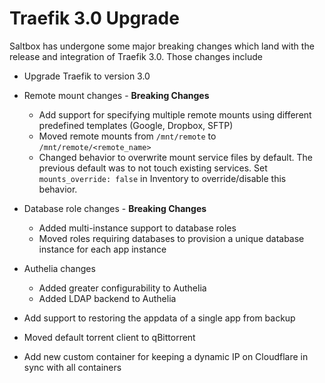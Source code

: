 # Traefik 3.0 Upgrade

Saltbox has undergone some major breaking changes which land with the release and integration of Traefik 3.0. Those changes include

- Upgrade Traefik to version 3.0
- Remote mount changes - **Breaking Changes**

    - Add support for specifying multiple remote mounts using different predefined templates (Google, Dropbox, SFTP)
    - Moved remote mounts from `/mnt/remote` to `/mnt/remote/<remote_name>`
    - Changed behavior to overwrite mount service files by default. The previous default was to not touch existing services. Set `mounts_override: false` in Inventory to override/disable this behavior.

- Database role changes - **Breaking Changes**

    - Added multi-instance support to database roles
    - Moved roles requiring databases to provision a unique database instance for each app instance

- Authelia changes

    - Added greater configurability to Authelia
    - Added LDAP backend to Authelia

- Add support to restoring the appdata of a single app from backup
- Moved default torrent client to qBittorrent
- Add new custom container for keeping a dynamic IP on Cloudflare in sync with all containers
